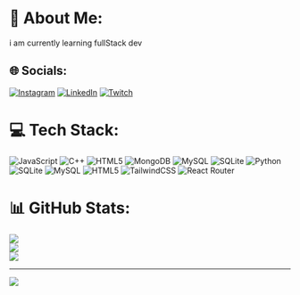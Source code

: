 # 💫 About Me:
i am currently  learning fullStack dev


## 🌐 Socials:
[![Instagram](https://img.shields.io/badge/Instagram-%23E4405F.svg?logo=Instagram&logoColor=white)](https://instagram.com/talhaasher._) [![LinkedIn](https://img.shields.io/badge/LinkedIn-%230077B5.svg?logo=linkedin&logoColor=white)](https://linkedin.com/in/talhaasher) [![Twitch](https://img.shields.io/badge/Twitch-%239146FF.svg?logo=Twitch&logoColor=white)](https://twitch.tv/CodePrac) 

# 💻 Tech Stack:
![JavaScript](https://img.shields.io/badge/javascript-%23323330.svg?style=for-the-badge&logo=javascript&logoColor=%23F7DF1E) ![C++](https://img.shields.io/badge/c++-%2300599C.svg?style=for-the-badge&logo=c%2B%2B&logoColor=white) ![HTML5](https://img.shields.io/badge/html5-%23E34F26.svg?style=for-the-badge&logo=html5&logoColor=white) ![MongoDB](https://img.shields.io/badge/MongoDB-%234ea94b.svg?style=for-the-badge&logo=mongodb&logoColor=white) ![MySQL](https://img.shields.io/badge/mysql-%2300000f.svg?style=for-the-badge&logo=mysql&logoColor=white) ![SQLite](https://img.shields.io/badge/sqlite-%2307405e.svg?style=for-the-badge&logo=sqlite&logoColor=white) ![Python](https://img.shields.io/badge/python-3670A0?style=for-the-badge&logo=python&logoColor=ffdd54) ![SQLite](https://img.shields.io/badge/sqlite-%2307405e.svg?style=for-the-badge&logo=sqlite&logoColor=white) ![MySQL](https://img.shields.io/badge/mysql-%2300000f.svg?style=for-the-badge&logo=mysql&logoColor=white) ![HTML5](https://img.shields.io/badge/html5-%23E34F26.svg?style=for-the-badge&logo=html5&logoColor=white) ![TailwindCSS](https://img.shields.io/badge/tailwindcss-%2338B2AC.svg?style=for-the-badge&logo=tailwind-css&logoColor=white) ![React Router](https://img.shields.io/badge/React_Router-CA4245?style=for-the-badge&logo=react-router&logoColor=white)
# 📊 GitHub Stats:
![](https://github-readme-stats.vercel.app/api?username=talhaasher&theme=dark&hide_border=false&include_all_commits=true&count_private=false)<br/>
![](https://github-readme-streak-stats.herokuapp.com/?user=talhaasher&theme=dark&hide_border=false)<br/>
![](https://github-readme-stats.vercel.app/api/top-langs/?username=talhaasher&theme=dark&hide_border=false&include_all_commits=true&count_private=false&layout=compact)

---
[![](https://visitcount.itsvg.in/api?id=talhaasher&icon=0&color=0)](https://visitcount.itsvg.in)

<!-- Proudly created with GPRM ( https://gprm.itsvg.in ) -->
